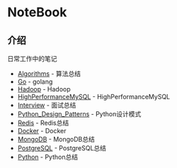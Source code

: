 # NoteBook

## 介绍

日常工作中的笔记

* [Algorithms](https://github.com/SulphurFH/NoteBook/tree/master/Algorithms) - 算法总结
* [Go](https://github.com/SulphurFH/NoteBook/tree/master/Go) - golang
* [Hadoop](https://github.com/SulphurFH/NoteBook/tree/master/Hadoop) - Hadoop
* [HighPerformanceMySQL](https://github.com/SulphurFH/NoteBook/tree/master/HighPerformanceMySQL) - HighPerformanceMySQL
* [Interview](https://github.com/SulphurFH/NoteBook/tree/master/Interview) - 面试总结
* [Python_Design_Patterns](https://github.com/SulphurFH/NoteBook/tree/master/Python_Design_Patterns) - Python设计模式
* [Redis](https://github.com/SulphurFH/NoteBook/tree/master/Redis) - Redis总结
* [Docker](https://github.com/SulphurFH/NoteBook/blob/master/Docker.md) - Docker
* [MongoDB](https://github.com/SulphurFH/NoteBook/blob/master/MongoDB.md) - MongoDB总结
* [PostgreSQL](https://github.com/SulphurFH/NoteBook/blob/master/PostgreSQL.md) - PostgreSQL总结
* [Python](https://github.com/SulphurFH/NoteBook/blob/master/Python.md) - Python总结
